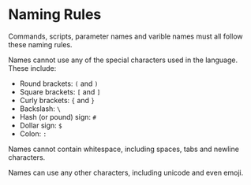 # Naming Rules #

Commands, scripts, parameter names and varible names must all follow these naming rules.

Names cannot use any of the special characters used in the language. These include:

* Round brackets: `(` and `)`
* Square brackets: `[` and `]`
* Curly brackets: `{` and `}`
* Backslash: `\`
* Hash (or pound) sign: `#`
* Dollar sign: `$`
* Colon: `:`

Names cannot contain whitespace, including spaces, tabs and newline characters.

Names can use any other characters, including unicode and even emoji.
